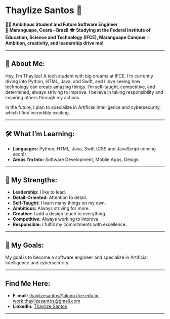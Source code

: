 # Thaylize Santos 👾

👩‍💻 **Ambitious Student and Future Software Engineer**  
📍 **Maranguape, Ceará - Brazil**                                                                            🎓 **Studying at the Federal Institute of Education, Science and Technology (IFCE), Maranguape Campus**      💡 **Ambition, creativity, and leadership drive me!**

---

## 🚀 About Me:

Hey, I’m Thaylize! A tech student with big dreams at IFCE. I’m currently diving into Python, HTML, Java, and Swift, and I love seeing how technology can create amazing things. I’m self-taught, competitive, and determined, always striving to improve. I believe in taking responsibility and inspiring others through my actions.

In the future, I plan to specialize in Artificial Intelligence and cybersecurity, which I find incredibly exciting.

---

## 🛠 What I’m Learning:

- **Languages:** Python, HTML, Java, Swift (CSS and JavaScript coming soon!)  
- **Areas I’m Into:** Software Development, Mobile Apps, Design

---

## 💪 My Strengths:

- **Leadership:** I like to lead.  
- **Detail-Oriented:** Attention to detail.  
- **Self-Taught:** I learn many things on my own.  
- **Ambitious:** Always striving for more.  
- **Creative:** I add a design touch to everything.  
- **Competitive:** Always working to improve.  
- **Responsible:** I fulfill my commitments with excellence.

---

## 🎯 My Goals:

My goal is to become a software engineer and specialize in Artificial Intelligence and cybersecurity.

---

## Find Me Here:

- **E-mail:** [thaylizesantos@aluno.ifce.edu.br](mailto:thaylizesantos@aluno.ifce.edu.br), [work.thaylizesantos@gmail.com](mailto:work.thaylizesantos@gmail.com)  
- **LinkedIn:** [Thaylize Santos](https://www.linkedin.com/in/thaylizesantos)

---
